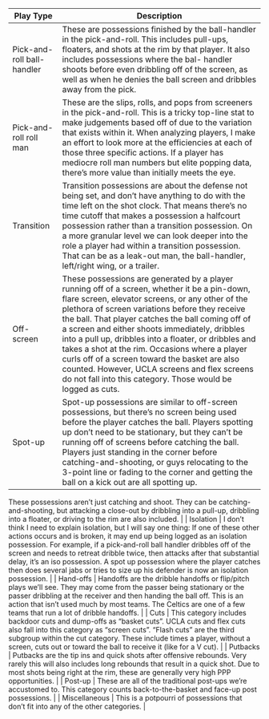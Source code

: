 | Play Type | Description |
| --- | ----------- |
| Pick-and-roll ball-handler | These are possessions finished by the ball-handler in the pick-and-roll. This includes pull-ups, floaters, and shots at the rim by that player. It also includes possessions where the bal- handler shoots before even dribbling off of the screen, as well as when he denies the ball screen and dribbles away from the pick. |
| Pick-and-roll roll man | These are the slips, rolls, and pops from screeners in the pick-and-roll. This is a tricky top-line stat to make judgements based off of due to the variation that exists within it. When analyzing players, I make an effort to look more at the efficiencies at each of those three specific actions. If a player has mediocre roll man numbers but elite popping data, there’s more value than initially meets the eye. |
| Transition | Transition possessions are about the defense not being set, and don’t have anything to do with the time left on the shot clock. That means there’s no time cutoff that makes a possession a halfcourt possession rather than a transition possession. On a more granular level we can look deeper into the role a player had within a transition possession. That can be as a leak-out man, the ball-handler, left/right wing, or a trailer. |
| Off-screen | These possessions are generated by a player running off of a screen, whether it be a pin-down, flare screen, elevator screens, or any other of the plethora of screen variations before they receive the ball. That player catches the ball coming off of a screen and either shoots immediately, dribbles into a pull up, dribbles into a floater, or dribbles and takes a shot at the rim. Occasions where a player curls off of a screen toward the basket are also counted. However, UCLA screens and flex screens do not fall into this category. Those would be logged as cuts. |
| Spot-up | Spot-up possessions are similar to off-screen possessions, but there’s no screen being used before the player catches the ball. Players spotting up don’t need to be stationary, but they can’t be running off of screens before catching the ball. Players just standing in the corner before catching-and-shooting, or guys relocating to the 3-point line or fading to the corner and getting the ball on a kick out are all spotting up.

These possessions aren’t just catching and shoot. They can be catching-and-shooting, but attacking a close-out by dribbling into a pull-up, dribbling into a floater, or driving to the rim are also included. |
| Isolation | I don’t think I need to explain isolation, but I will say one thing: If one of these other actions occurs and is broken, it may end up being logged as an isolation possession. For example, if a pick-and-roll ball handler dribbles off of the screen and needs to retreat dribble twice, then attacks after that substantial delay, it’s an iso possession. A spot up possession where the player catches then does several jabs or tries to size up his defender is now an isolation possession. |
| Hand-offs | Handoffs are the dribble handoffs or flip/pitch plays we’ll see. They may come from the passer being stationary or the passer dribbling at the receiver and then handing the ball off. This is an action that isn’t used much by most teams. The Celtics are one of a few teams that run a lot of dribble handoffs. |
| Cuts | This category includes backdoor cuts and dump-offs as “basket cuts”. UCLA cuts and flex cuts also fall into this category as “screen cuts”. “Flash cuts” are the third subgroup within the cut category. These include times a player, without a screen, cuts out or toward the ball to receive it (like for a V cut). |
| Putbacks | Putbacks are the tip ins and quick shots after offensive rebounds. Very rarely this will also includes long rebounds that result in a quick shot. Due to most shots being right at the rim, these are generally very high PPP opportunities. |
| Post-up | These are all of the traditional post-ups we’re accustomed to. This category counts back-to-the-basket and face-up post possessions. |
| Miscellaneous | This is a potpourri of possessions that don’t fit into any of the other categories. |
